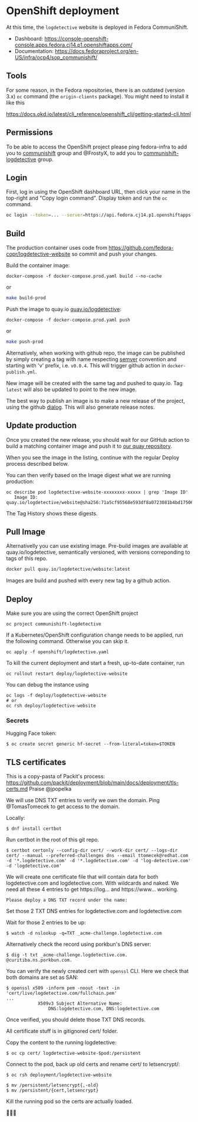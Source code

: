 # OpenShift deployment

At this time, the `logdetective` website is deployed in Fedora
CommuniShift.

- Dashboard: https://console-openshift-console.apps.fedora.cj14.p1.openshiftapps.com/
- Documentation: https://docs.fedoraproject.org/en-US/infra/ocp4/sop_communishift/

## Tools

For some reason, in the Fedora repositories, there is an outdated
(version 3.x) `oc` command (the `origin-clients` package). You might
need to install it like this

https://docs.okd.io/latest/cli_reference/openshift_cli/getting-started-cli.html

## Permissions

To be able to access the OpenShift project please ping fedora-infra to
add you to [communishift][group1] group and @FrostyX, to add you to
[communishift-logdetective][group2] group.

## Login

First, log in using the OpenShift dashboard URL, then click your name
in the top-right and "Copy login command". Display token and run the
`oc` command.

```bash
oc login --token=... --server=https://api.fedora.cj14.p1.openshiftapps.com:6443
```

## Build

The production container uses code from
https://github.com/fedora-copr/logdetective-website
so commit and push your changes.

Build the container image:

```
docker-compose -f docker-compose.prod.yaml build --no-cache
```

or

```bash
make build-prod
```

Push the image to quay.io
[quay.io/logdetective][quay-organization]:

```
docker-compose -f docker-compose.prod.yaml push
```

or

```bash
make push-prod
```

Alternatively, when working with github repo, the image can be published
by simply creating a tag with name respecting [semver](https://semver.org/) convention
and starting with 'v' prefix, i.e. `v0.0.4`.
This will trigger github action in `docker-publish.yml`.

New image will be created with the same tag and pushed to quay.io.
Tag `latest` will also be updated to point to the new image.

The best way to publish an image is to make a new release of the project,
using the github [dialog](https://docs.github.com/en/repositories/releasing-projects-on-github/managing-releases-in-a-repository#creating-a-release).
This will also generate release notes.

## Update production

Once you created the new release, you should wait for our GitHub action to
build a matching container image and push it to [our quay
repository](https://quay.io/repository/logdetective/website?tab=history).

When you see the image in the listing, continue with the regular Deploy process
described below.

You can then verify based on the Image digest what we are running production:
```
oc describe pod logdetective-website-xxxxxxxx-xxxxx | grep 'Image ID'
   Image ID:       quay.io/logdetective/website@sha256:71a5cf95568e593df8a0723081b4bd17506d2236bdb431d9149f00337add3376
```

The Tag History shows these digests.

## Pull Image

Alternativelly you can use existing image.
Pre-build images are available at quay.io/logdetective, semantically versioned,
with versions correponding to tags of this repo.

```bash
docker pull quay.io/logdetective/website:latest
```

Images are build and pushed with every new tag by a github action.


## Deploy

Make sure you are using the correct OpenShift project

```
oc project communishift-logdetective
```

If a Kubernetes/OpenShift configuration change needs to be applied,
run the following command. Otherwise you can skip it.

```
oc apply -f openshift/logdetective.yaml
```

To kill the current deployment and start a fresh, up-to-date
container, run

```
oc rollout restart deploy/logdetective-website
```

You can debug the instance using

```
oc logs -f deploy/logdetective-website
# or
oc rsh deploy/logdetective-website
```

[quay-organization]: https://quay.io/repository/logdetective/website
[group1]: https://accounts.fedoraproject.org/group/communishift/
[group2]: https://accounts.fedoraproject.org/group/communishift-logdetective/


### Secrets

Hugging Face token:
```
$ oc create secret generic hf-secret --from-literal=token=$TOKEN
```


## TLS certificates

This is a copy-pasta of Packit's process: https://github.com/packit/deployment/blob/main/docs/deployment/tls-certs.md
Praise @jpopelka

We will use DNS TXT entries to verify we own the domain. Ping @TomasTomecek to get access to the domain.

Locally:
```
$ dnf install certbot
```

Run certbot in the root of this git repo.
```
$ certbot certonly --config-dir cert/ --work-dir cert/ --logs-dir cert/ --manual --preferred-challenges dns --email ttomecek@redhat.com -d '*.logdetective.com' -d '*.logdetective.com' -d 'log-detective.com' -d 'logdetective.com'
```

We will create one certificate file that will contain data for both
logdetective.com and logdetective.com. With wildcards and naked. We need all
these 4 entries to get https://log... and https://www... working.
```
Please deploy a DNS TXT record under the name:
```

Set those 2 TXT DNS entries for logdetective.com and logdetective.com

Wait for those 2 entries to be up:
```
$ watch -d nslookup -q=TXT _acme-challenge.logdetective.com
```

Alternatively check the record using porkbun's DNS server:
```
$ dig -t txt _acme-challenge.logdetective.com. @curitiba.ns.porkbun.com.
```

You can verify the newly created cert with `openssl` CLI. Here we check that both domains are set as SAN:
```
$ openssl x509 -inform pem -noout -text -in 'cert/live/logdetective.com/fullchain.pem'
...
            X509v3 Subject Alternative Name:
                DNS:logdetective.com, DNS:logdetective.com
```

Once verified, you should delete those TXT DNS records.

All certificate stuff is in gitignored cert/ folder.

Copy the content to the running logdetective:
```
$ oc cp cert/ logdetective-website-$pod:/persistent
```

Connect to the pod, back up old certs and rename cert/ to letsencrypt/:
```
$ oc rsh deployment/logdetective-website

$ mv /persistent/letsencrypt{,-old}
$ mv /persistent/{cert,letsencrypt}
```

Kill the running pod so the certs are actually loaded.

🎉🎉🎉
